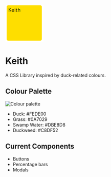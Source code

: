 ![Keith Logo](logo.png)

# Keith
A CSS Library inspired by duck-related colours.

## Colour Palette
![Colour palette](image.png)

- Duck: #FEDE00
- Grass: #0A7029
- Swamp Water: #DBE8D8
- Duckweed: #C8DF52

## Current Components
- Buttons
- Percentage bars
- Modals